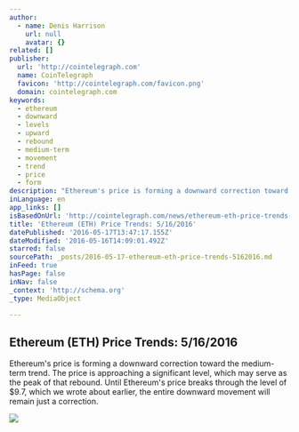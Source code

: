 ```yaml
---
author:
  - name: Denis Harrison
    url: null
    avatar: {}
related: []
publisher:
  url: 'http://cointelegraph.com'
  name: CoinTelegraph
  favicon: 'http://cointelegraph.com/favicon.png'
  domain: cointelegraph.com
keywords:
  - ethereum
  - downward
  - levels
  - upward
  - rebound
  - medium-term
  - movement
  - trend
  - price
  - form
description: "Ethereum's price is forming a downward correction toward the medium-term trend. The price is approaching a significant level, which may serve as the peak of that rebound. Until Ethereum's price breaks through the level of $9.7, which we wrote about earlier, the entire downward movement will remain just a correction."
inLanguage: en
app_links: []
isBasedOnUrl: 'http://cointelegraph.com/news/ethereum-eth-price-trends-5162016'
title: 'Ethereum (ETH) Price Trends: 5/16/2016'
datePublished: '2016-05-17T13:47:17.155Z'
dateModified: '2016-05-16T14:09:01.492Z'
starred: false
sourcePath: _posts/2016-05-17-ethereum-eth-price-trends-5162016.md
inFeed: true
hasPage: false
inNav: false
_context: 'http://schema.org'
_type: MediaObject

---
```

<article style=""><h1>Ethereum (ETH) Price Trends: 5/16/2016</h1><p>Ethereum's price is forming a downward correction toward the medium-term trend. The price is approaching a significant level, which may serve as the peak of that rebound. Until Ethereum's price breaks through the level of $9.7, which we wrote about earlier, the entire downward movement will remain just a correction.</p><img src="http://cointelegraph.com/storage/uploads/view/f5139ece346a82428eddd098389e75ea.jpg" /></article>
